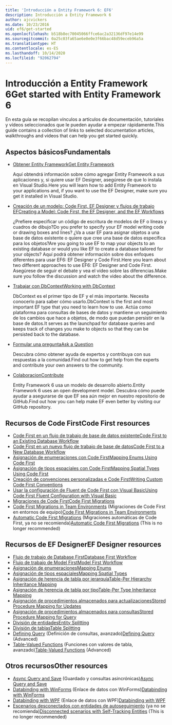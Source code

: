 ```yaml
---
title: 'Introducción a Entity Framework 6: EF6'
description: Introducción a Entity Framework 6
author: ajcvickers
ms.date: 10/23/2016
uid: ef6/get-started
ms.openlocfilehash: b518b8ec70045066ffce6ac2a32136df97e14e99
ms.sourcegitcommit: 0a25c03fa65ae6e0e0e3f66bac48d59eceb96a5a
ms.translationtype: HT
ms.contentlocale: es-ES
ms.lasthandoff: 10/14/2020
ms.locfileid: "92062794"
---
```

# <a name="get-started-with-entity-framework-6"></a><span data-ttu-id="9c3f1-103">Introducción a Entity Framework 6</span><span class="sxs-lookup"><span data-stu-id="9c3f1-103">Get started with Entity Framework 6</span></span>

<span data-ttu-id="9c3f1-104">En esta guía se recopilan vínculos a artículos de documentación, tutoriales y vídeos seleccionados que le pueden ayudar a empezar rápidamente.</span><span class="sxs-lookup"><span data-stu-id="9c3f1-104">This guide contains a collection of links to selected documentation articles, walkthroughs and videos that can help you get started quickly.</span></span>

## <a name="fundamentals"></a><span data-ttu-id="9c3f1-105">Aspectos básicos</span><span class="sxs-lookup"><span data-stu-id="9c3f1-105">Fundamentals</span></span>

* [<span data-ttu-id="9c3f1-106">Obtener Entity Framework</span><span class="sxs-lookup"><span data-stu-id="9c3f1-106">Get Entity Framework</span></span>](xref:ef6/fundamentals/install)

  <span data-ttu-id="9c3f1-107">Aquí obtendrá información sobre cómo agregar Entity Framework a sus aplicaciones y, si quiere usar EF Designer, asegúrese de que lo instala en Visual Studio.</span><span class="sxs-lookup"><span data-stu-id="9c3f1-107">Here you will learn how to add Entity Framework to your applications and, if you want to use the EF Designer, make sure you get it installed in Visual Studio.</span></span>

* [<span data-ttu-id="9c3f1-108">Creación de un modelo: Code First, EF Designer y flujos de trabajo EF</span><span class="sxs-lookup"><span data-stu-id="9c3f1-108">Creating a Model: Code First, the EF Designer, and the EF Workflows</span></span>](xref:ef6/modeling/index)

  <span data-ttu-id="9c3f1-109">¿Prefiere especificar un código de escritura de modelos de EF o líneas y cuadros de dibujo?</span><span class="sxs-lookup"><span data-stu-id="9c3f1-109">Do you prefer to specify your EF model writing code or drawing boxes and lines?</span></span>
<span data-ttu-id="9c3f1-110">¿Va a usar EF para asignar objetos a una base de datos existente o quiere que cree una base de datos específica para los objetos?</span><span class="sxs-lookup"><span data-stu-id="9c3f1-110">Are you going to use EF to map your objects to an existing database or would you like EF to create a database tailored for your objects?</span></span>
<span data-ttu-id="9c3f1-111">Aquí podrá obtener información sobre dos enfoques diferentes para usar EF6: EF Designer y Code First.</span><span class="sxs-lookup"><span data-stu-id="9c3f1-111">Here you learn about two different approaches to use EF6: EF Designer and Code First.</span></span>
<span data-ttu-id="9c3f1-112">Asegúrese de seguir el debate y vea el vídeo sobre las diferencias.</span><span class="sxs-lookup"><span data-stu-id="9c3f1-112">Make sure you follow the discussion and watch the video about the difference.</span></span>

* [<span data-ttu-id="9c3f1-113">Trabajar con DbContext</span><span class="sxs-lookup"><span data-stu-id="9c3f1-113">Working with DbContext</span></span>](xref:ef6/fundamentals/working-with-dbcontext)

  <span data-ttu-id="9c3f1-114">DbContext es el primer tipo de EF y el más importante. Necesita conocerlo para saber cómo usarlo.</span><span class="sxs-lookup"><span data-stu-id="9c3f1-114">DbContext is the first and most important EF type that you need to learn how to use.</span></span> <span data-ttu-id="9c3f1-115">Actúa como plataforma para consultas de bases de datos y mantiene un seguimiento de los cambios que hace a objetos, de modo que puedan persistir en la base de datos.</span><span class="sxs-lookup"><span data-stu-id="9c3f1-115">It serves as the launchpad for database queries and keeps track of changes you make to objects so that they can be persisted back to the database.</span></span>

* [<span data-ttu-id="9c3f1-116">Formular una pregunta</span><span class="sxs-lookup"><span data-stu-id="9c3f1-116">Ask a Question</span></span>](xref:ef6/resources/get-help)

  <span data-ttu-id="9c3f1-117">Descubra cómo obtener ayuda de expertos y contribuya con sus respuestas a la comunidad.</span><span class="sxs-lookup"><span data-stu-id="9c3f1-117">Find out how to get help from the experts and contribute your own answers to the community.</span></span>

* [<span data-ttu-id="9c3f1-118">Colaboracion</span><span class="sxs-lookup"><span data-stu-id="9c3f1-118">Contribute</span></span>](https://github.com/aspnet/EntityFramework6/)

  <span data-ttu-id="9c3f1-119">Entity Framework 6 usa un modelo de desarrollo abierto.</span><span class="sxs-lookup"><span data-stu-id="9c3f1-119">Entity Framework 6 uses an open development model.</span></span> <span data-ttu-id="9c3f1-120">Descubra cómo puede ayudar a asegurarse de que EF sea aún mejor en nuestro repositorio de GitHub.</span><span class="sxs-lookup"><span data-stu-id="9c3f1-120">Find out how you can help make EF even better by visiting our GitHub repository.</span></span>

## <a name="code-first-resources"></a><span data-ttu-id="9c3f1-121">Recursos de Code First</span><span class="sxs-lookup"><span data-stu-id="9c3f1-121">Code First resources</span></span>

  - [<span data-ttu-id="9c3f1-122">Code First en un flujo de trabajo de base de datos existente</span><span class="sxs-lookup"><span data-stu-id="9c3f1-122">Code First to an Existing Database Workflow</span></span>](xref:ef6/modeling/code-first/workflows/existing-database)
  - [<span data-ttu-id="9c3f1-123">Code First en un nuevo flujo de trabajo de base de datos</span><span class="sxs-lookup"><span data-stu-id="9c3f1-123">Code First to a New Database Workflow</span></span>](xref:ef6/modeling/code-first/workflows/new-database)
  - [<span data-ttu-id="9c3f1-124">Asignación de enumeraciones con Code First</span><span class="sxs-lookup"><span data-stu-id="9c3f1-124">Mapping Enums Using Code First</span></span>](xref:ef6/modeling/code-first/data-types/enums)
  - [<span data-ttu-id="9c3f1-125">Asignación de tipos espaciales con Code First</span><span class="sxs-lookup"><span data-stu-id="9c3f1-125">Mapping Spatial Types Using Code First</span></span>](xref:ef6/modeling/code-first/data-types/spatial)
  - [<span data-ttu-id="9c3f1-126">Creación de convenciones personalizadas e Code First</span><span class="sxs-lookup"><span data-stu-id="9c3f1-126">Writing Custom Code First Conventions</span></span>](xref:ef6/modeling/code-first/conventions/custom)
  - [<span data-ttu-id="9c3f1-127">Usar la configuración de Fluent de Code First con Visual Basic</span><span class="sxs-lookup"><span data-stu-id="9c3f1-127">Using Code First Fluent Configuration with Visual Basic</span></span>](xref:ef6/modeling/code-first/fluent/vb)
  - [<span data-ttu-id="9c3f1-128">Migraciones de Code First</span><span class="sxs-lookup"><span data-stu-id="9c3f1-128">Code First Migrations</span></span>](xref:ef6/modeling/code-first/migrations/index)
  - <span data-ttu-id="9c3f1-129">[Code First Migrations in Team Environments](xref:ef6/modeling/code-first/migrations/teams) (Migraciones de Code First en entornos de equipo)</span><span class="sxs-lookup"><span data-stu-id="9c3f1-129">[Code First Migrations in Team Environments](xref:ef6/modeling/code-first/migrations/teams)</span></span>
  - <span data-ttu-id="9c3f1-130">[Automatic Code First Migrations](xref:ef6/modeling/code-first/migrations/automatic) (Migraciones automáticas de Code First, ya no se recomienda)</span><span class="sxs-lookup"><span data-stu-id="9c3f1-130">[Automatic Code First Migrations](xref:ef6/modeling/code-first/migrations/automatic) (This is no longer recommended)</span></span>

## <a name="ef-designer-resources"></a><span data-ttu-id="9c3f1-131">Recursos de EF Designer</span><span class="sxs-lookup"><span data-stu-id="9c3f1-131">EF Designer resources</span></span>
  - [<span data-ttu-id="9c3f1-132">Flujo de trabajo de Database First</span><span class="sxs-lookup"><span data-stu-id="9c3f1-132">Database First Workflow</span></span>](xref:ef6/modeling/designer/workflows/database-first)
  - [<span data-ttu-id="9c3f1-133">Flujo de trabajo de Model First</span><span class="sxs-lookup"><span data-stu-id="9c3f1-133">Model First Workflow</span></span>](xref:ef6/modeling/designer/workflows/model-first)
  - [<span data-ttu-id="9c3f1-134">Asignación de enumeraciones</span><span class="sxs-lookup"><span data-stu-id="9c3f1-134">Mapping Enums</span></span>](xref:ef6/modeling/designer/data-types/enums)
  - [<span data-ttu-id="9c3f1-135">Asignación de tipos espaciales</span><span class="sxs-lookup"><span data-stu-id="9c3f1-135">Mapping Spatial Types</span></span>](xref:ef6/modeling/designer/data-types/spatial)
  - [<span data-ttu-id="9c3f1-136">Asignación de herencia de tabla por jerarquía</span><span class="sxs-lookup"><span data-stu-id="9c3f1-136">Table-Per Hierarchy Inheritance Mapping</span></span>](xref:ef6/modeling/designer/inheritance/tph)
  - [<span data-ttu-id="9c3f1-137">Asignación de herencia de tabla por tipo</span><span class="sxs-lookup"><span data-stu-id="9c3f1-137">Table-Per Type Inheritance Mapping</span></span>](xref:ef6/modeling/designer/inheritance/tpt)
  - [<span data-ttu-id="9c3f1-138">Asignación de procedimientos almacenados para actualizaciones</span><span class="sxs-lookup"><span data-stu-id="9c3f1-138">Stored Procedure Mapping for Updates</span></span>](xref:ef6/modeling/designer/stored-procedures/cud)
  - [<span data-ttu-id="9c3f1-139">Asignación de procedimientos almacenados para consultas</span><span class="sxs-lookup"><span data-stu-id="9c3f1-139">Stored Procedure Mapping for Query</span></span>](xref:ef6/modeling/designer/stored-procedures/query)
  - [<span data-ttu-id="9c3f1-140">División de entidades</span><span class="sxs-lookup"><span data-stu-id="9c3f1-140">Entity Splitting</span></span>](xref:ef6/modeling/designer/entity-splitting)
  - [<span data-ttu-id="9c3f1-141">División de tablas</span><span class="sxs-lookup"><span data-stu-id="9c3f1-141">Table Splitting</span></span>](xref:ef6/modeling/designer/table-splitting)
  - <span data-ttu-id="9c3f1-142">[Defining Query](xref:ef6/modeling/designer/advanced/defining-query) (Definición de consultas, avanzado)</span><span class="sxs-lookup"><span data-stu-id="9c3f1-142">[Defining Query](xref:ef6/modeling/designer/advanced/defining-query) (Advanced)</span></span>
  - <span data-ttu-id="9c3f1-143">[Table-Valued Functions](xref:ef6/modeling/designer/advanced/tvfs) (Funciones con valores de tabla, avanzado)</span><span class="sxs-lookup"><span data-stu-id="9c3f1-143">[Table-Valued Functions](xref:ef6/modeling/designer/advanced/tvfs) (Advanced)</span></span>

## <a name="other-resources"></a><span data-ttu-id="9c3f1-144">Otros recursos</span><span class="sxs-lookup"><span data-stu-id="9c3f1-144">Other resources</span></span>
  - <span data-ttu-id="9c3f1-145">[Async Query and Save](xref:ef6/fundamentals/async) (Guardado y consultas asincrónicas)</span><span class="sxs-lookup"><span data-stu-id="9c3f1-145">[Async Query and Save](xref:ef6/fundamentals/async)</span></span>
  - <span data-ttu-id="9c3f1-146">[Databinding with WinForms](xref:ef6/fundamentals/databinding/winforms) (Enlace de datos con WinForms)</span><span class="sxs-lookup"><span data-stu-id="9c3f1-146">[Databinding with WinForms](xref:ef6/fundamentals/databinding/winforms)</span></span>
  - <span data-ttu-id="9c3f1-147">[Databinding with WPF](xref:ef6/fundamentals/databinding/wpf) (Enlace de datos con WPF)</span><span class="sxs-lookup"><span data-stu-id="9c3f1-147">[Databinding with WPF](xref:ef6/fundamentals/databinding/wpf)</span></span>
  - <span data-ttu-id="9c3f1-148">[Escenarios desconectados con entidades de autoseguimiento](xref:ef6/fundamentals/disconnected-entities/self-tracking-entities/walkthrough) (ya no se recomienda)</span><span class="sxs-lookup"><span data-stu-id="9c3f1-148">[Disconnected scenarios with Self-Tracking Entities](xref:ef6/fundamentals/disconnected-entities/self-tracking-entities/walkthrough) (This is no longer recommended)</span></span>
